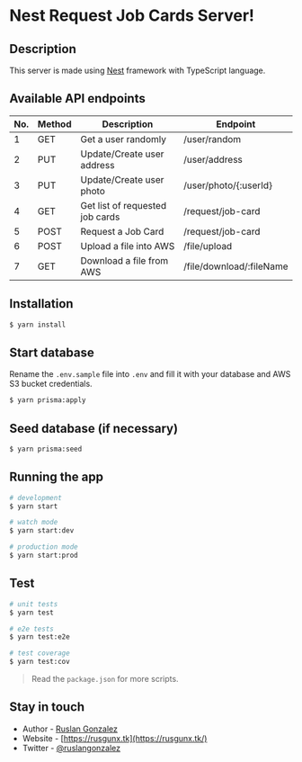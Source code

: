# Nest Request Job Cards Server!
## Description

This server is made using [Nest](https://github.com/nestjs/nest) framework with TypeScript language.

## Available API endpoints

| No. 	| Method 	| Description 	                  | Endpoint    	           |
|-----	|--------	|---------------------------------|------------------------  |
|   1 	|   GET  	| Get a user randomly             | /user/random             |
|   2  	|   PUT 	| Update/Create user address      | /user/address            |
|   3  	|   PUT  	| Update/Create user photo        | /user/photo/{:userId}    |
|   4  	|   GET  	| Get list of requested job cards | /request/job-card        |
|   5  	|   POST	| Request a Job Card              | /request/job-card        |
|   6  	|   POST 	| Upload a file into AWS          | /file/upload             |
|   7  	|   GET 	| Download a file from AWS        | /file/download/:fileName |

## Installation

```bash
$ yarn install
```

## Start database

Rename the `.env.sample` file into `.env` and fill it with your database and AWS S3 bucket credentials.

```bash
$ yarn prisma:apply
```

## Seed database (if necessary)

```bash
$ yarn prisma:seed
```

## Running the app

```bash
# development
$ yarn start

# watch mode
$ yarn start:dev

# production mode
$ yarn start:prod
```

## Test

```bash
# unit tests
$ yarn test

# e2e tests
$ yarn test:e2e

# test coverage
$ yarn test:cov
```

> Read the `package.json` for more scripts. 

## Stay in touch

- Author - [Ruslan Gonzalez](https://rusgunx.tk)
- Website - [https://rusgunx.tk](https://rusgunx.tk/)
- Twitter - [@ruslangonzalez](https://twitter.com/ruslangonzalez)

